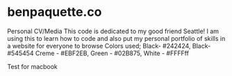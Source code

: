 # benpaquette.co
Personal CV/Media
This code is dedicated to my good friend Seattle!
I am using this to learn how to code and also put my personal portfolio of skills in a website for everyone to browse
Colors used; Black- #242424, Black-#545454  Creme - #EBF2EB, Green - #02B875, White - #FFFFff

Test for macbook